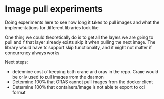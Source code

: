 # Image pull experiments

Doing experiments here to see how long it takes to pull images and what the implementations for different libraries look like

One thing we could theoretically do is to get all the layers we are going to pull and if that layer already exists skip it when pulling the next image. The library would have to support skip functionality, and it might not matter if concurrency always works

Next steps:
- determine cost of keeping both crane and oras in the repo. Crane would be only used to pull images from the daemon
- Determine 100% that ORAS cannot pull images from the docker client
- Determine 100% that containers/image is not able to export to oci format